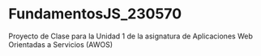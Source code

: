 # FundamentosJS_230570
Proyecto de Clase para la Unidad 1 de la asignatura de Aplicaciones Web Orientadas a Servicios (AWOS)
